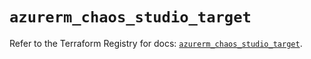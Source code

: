 # `azurerm_chaos_studio_target`

Refer to the Terraform Registry for docs: [`azurerm_chaos_studio_target`](https://registry.terraform.io/providers/hashicorp/azurerm/4.47.0/docs/resources/chaos_studio_target).
